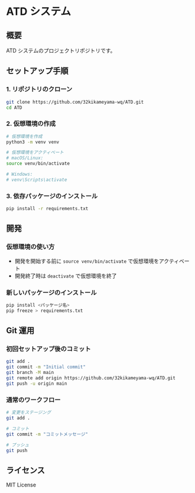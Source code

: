 # ATD システム

## 概要
ATD システムのプロジェクトリポジトリです。

## セットアップ手順

### 1. リポジトリのクローン
```bash
git clone https://github.com/32kikameyama-wq/ATD.git
cd ATD
```

### 2. 仮想環境の作成
```bash
# 仮想環境を作成
python3 -m venv venv

# 仮想環境をアクティベート
# macOS/Linux:
source venv/bin/activate

# Windows:
# venv\Scripts\activate
```

### 3. 依存パッケージのインストール
```bash
pip install -r requirements.txt
```

## 開発

### 仮想環境の使い方
- 開発を開始する前に `source venv/bin/activate` で仮想環境をアクティベート
- 開発終了時は `deactivate` で仮想環境を終了

### 新しいパッケージのインストール
```bash
pip install <パッケージ名>
pip freeze > requirements.txt
```

## Git 運用

### 初回セットアップ後のコミット
```bash
git add .
git commit -m "Initial commit"
git branch -M main
git remote add origin https://github.com/32kikameyama-wq/ATD.git
git push -u origin main
```

### 通常のワークフロー
```bash
# 変更をステージング
git add .

# コミット
git commit -m "コミットメッセージ"

# プッシュ
git push
```

## ライセンス
MIT License
